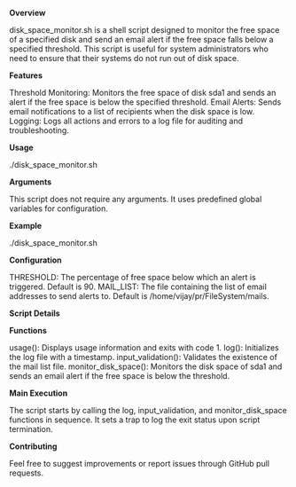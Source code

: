 **Overview**

disk_space_monitor.sh is a shell script designed to monitor the free space of a specified disk and send an email alert if the free space falls below a specified threshold. This script is useful for system administrators who need to ensure that their systems do not run out of disk space.

**Features**

Threshold Monitoring: Monitors the free space of disk sda1 and sends an alert if the free space is below the specified threshold.
Email Alerts: Sends email notifications to a list of recipients when the disk space is low.
Logging: Logs all actions and errors to a log file for auditing and troubleshooting.

**Usage**

./disk_space_monitor.sh

**Arguments**

This script does not require any arguments. It uses predefined global variables for configuration.

**Example**

./disk_space_monitor.sh

**Configuration**

THRESHOLD: The percentage of free space below which an alert is triggered. Default is 90.
MAIL_LIST: The file containing the list of email addresses to send alerts to. Default is /home/vijay/pr/FileSystem/mails.

**Script Details**

**Functions**

usage(): Displays usage information and exits with code 1.
log(): Initializes the log file with a timestamp.
input_validation(): Validates the existence of the mail list file.
monitor_disk_space(): Monitors the disk space of sda1 and sends an email alert if the free space is below the threshold.

**Main Execution**

The script starts by calling the log, input_validation, and monitor_disk_space functions in sequence. It sets a trap to log the exit status upon script termination.

**Contributing**

Feel free to suggest improvements or report issues through GitHub pull requests.
